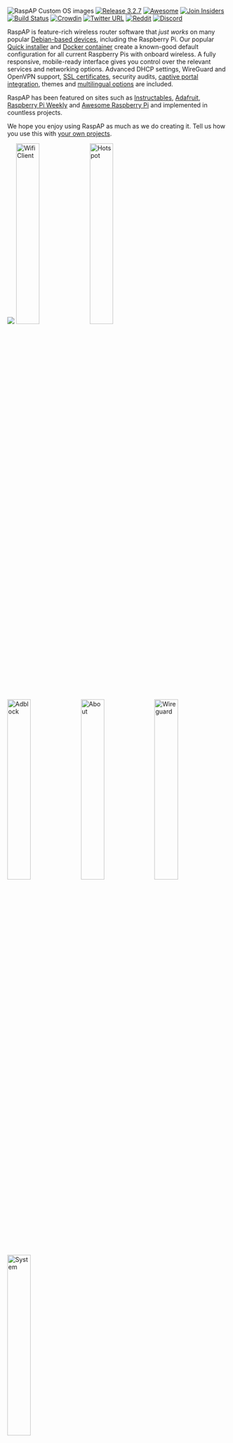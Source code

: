 ![RaspAP Custom OS images](https://github.com/user-attachments/assets/e871adf1-123c-450b-94eb-80a185c242cc)
[![Release 3.2.7](https://img.shields.io/badge/release-v3.2.7-green)](https://github.com/raspap/raspap-webgui/releases) [![Awesome](https://awesome.re/badge.svg)](https://github.com/thibmaek/awesome-raspberry-pi) [![Join Insiders](https://img.shields.io/static/v1?label=Insiders&message=%E2%9D%A4&logo=GitHub&color=ff69b4)](https://github.com/sponsors/RaspAP) [![Build Status](https://app.travis-ci.com/RaspAP/raspap-webgui.svg?branch=master)](https://app.travis-ci.com/RaspAP/raspap-webgui) [![Crowdin](https://badges.crowdin.net/raspap/localized.svg)](https://crowdin.com/project/raspap) [![Twitter URL](https://img.shields.io/twitter/url?label=%40RaspAP&logoColor=%23d8224c&url=https%3A%2F%2Ftwitter.com%2Frasp_ap)](https://twitter.com/rasp_ap) [![Reddit](https://img.shields.io/badge/%2Fr%2FRaspAP-e05d44?style=flat&logo=Reddit&logoColor=white&labelColor=e05d44&color=b14835)](https://reddit.com/r/RaspAP) [![Discord](https://img.shields.io/discord/642436993451819018?color=7289DA&label=Discord&logo=discord&style=flat)](https://discord.gg/KVAsaAR)


RaspAP is feature-rich wireless router software that _just works_ on many popular [Debian-based devices](#supported-operating-systems), including the Raspberry Pi. Our popular [Quick installer](#quick-installer) and [Docker container](#docker-support) create a known-good default configuration for all current Raspberry Pis with onboard wireless. A fully responsive, mobile-ready interface gives you control over the relevant services and networking options. Advanced DHCP settings, WireGuard and OpenVPN support, [SSL certificates](https://docs.raspap.com/ssl/), security audits, [captive portal integration](https://docs.raspap.com/captive/), themes and [multilingual options](https://docs.raspap.com/translations/) are included.

RaspAP has been featured on sites such as [Instructables](http://www.instructables.com/id/Raspberry-Pi-As-Completely-Wireless-Router/), [Adafruit](https://blog.adafruit.com/2016/06/24/raspap-wifi-configuration-portal-piday-raspberrypi-raspberry_pi/), [Raspberry Pi Weekly](https://www.raspberrypi.org/weekly/commander/) and [Awesome Raspberry Pi](https://project-awesome.org/thibmaek/awesome-raspberry-pi) and implemented in countless projects.

We hope you enjoy using RaspAP as much as we do creating it. Tell us how you use this with [your own projects](https://github.com/raspap/raspap-awesome).

![](https://github.com/user-attachments/assets/c9bb0386-0b10-48cc-8b42-0a587a84fc37)
<img width="32.5%" alt="Wifi Client" src="https://github.com/user-attachments/assets/95696ddc-da84-4339-97cc-f2a173054664">
<img width="32.5%" alt="Hotspot" src="https://github.com/user-attachments/assets/c1c4de15-3ff2-4d3c-a7af-339c24896749">
<img width="32.5%" alt="Adblock" src="https://github.com/user-attachments/assets/ab925687-8407-4bec-a952-9dc6a2675f49">
<img width="32.5%" alt="About" src="https://github.com/user-attachments/assets/ba62d8bb-34f0-44ee-9fe8-504763a03726">
<img width="32.5%" alt="Wireguard" src="https://github.com/user-attachments/assets/4ba16118-8671-4654-9a36-92ac7bc8507f">
<img width="32.5%" alt="System" src="https://github.com/user-attachments/assets/f54e04fc-dc2c-4a21-903b-23641795822b">

## Contents

 - [Prerequisites](#prerequisites)
 - [Quick installer](#quick-installer)
 - [Join Insiders](#join-insiders)
 - [WireGuard support](#wireguard-support)
 - [OpenVPN support](#openvpn-support)
 - [VPN Provider support](#vpn-provider-support)
 - [Ad Blocking](#ad-blocking)
 - [Bridged AP](#bridged-ap)
 - [Simultaneous AP and Wifi client](#simultaneous-ap-and-wifi-client)
 - [Manual installation](#manual-installation)
 - [802.11ac 5GHz support](#80211ac-5ghz-support)
 - [Supported operating systems](#supported-operating-systems)
 - [HTTPS support](#https-support)
 - [Docker support](#docker-support)
 - [Custom user plugins](#custom-user-plugins)
 - [Multilingual support](#multilingual-support)
 - [How to contribute](#how-to-contribute)
 - [Reporting issues](#reporting-issues)
 - [License](#license)

## Prerequisites
Start with a clean install of the [latest release of Raspberry Pi OS Lite](https://www.raspberrypi.com/software/operating-systems/). Both the 32- and 64-bit Lite versions are supported. The Raspberry Pi OS desktop distro is [unsupported](https://docs.raspap.com/faq/#distros).

1. Update Raspbian, including the kernel and firmware, followed by a reboot:
```
sudo apt-get update
sudo apt-get full-upgrade
sudo reboot
```
2. Set the "WLAN country" option in `raspi-config`'s **Localisation Options**: `sudo raspi-config`

3. If you have a device without an onboard wireless chipset, the [**Edimax Wireless 802.11b/g/n nano USB adapter**](https://www.edimax.com/edimax/merchandise/merchandise_detail/data/edimax/global/wireless_adapters_n150/ew-7811un) is an excellent option – it's small, cheap and has good driver support.

With the prerequisites done, you can proceed with either the Quick installer or Manual installation steps below.

## Quick installer
Install RaspAP from your device's shell prompt:
```sh
curl -sL https://install.raspap.com | bash
```
The [installer](https://docs.raspap.com/quick/) will complete the steps in the manual installation (below) for you.

After the reboot at the end of the installation the wireless network will be
configured as an access point as follows:
* IP address: 10.3.141.1
  * Username: admin
  * Password: secret
* DHCP range: 10.3.141.50 — 10.3.141.254
* SSID: `raspi-webgui`
* Password: ChangeMe

**Note:** As the name suggests, the Quick Installer is a great way to quickly setup a new AP. However, it does not automagically detect the unique configuration of your system. Best results are obtained by connecting to ethernet (`eth0`) or as a WiFi client, also known as managed mode, with `wlan0`. For the latter, refer to [this FAQ](https://docs.raspap.com/faq/#headless). Special instructions for the Pi Zero W are [available here](https://docs.raspap.com/ap-sta/).

Please [read this](https://docs.raspap.com/issues/) before reporting an issue.

## Join Insiders
[![](https://i.imgur.com/eml7k0b.png)](https://github.com/sponsors/RaspAP/)  

RaspAP is free software, but powered by _your_ support. If you find RaspAP useful for your personal or commercial projects, [become an Insider](https://github.com/sponsors/RaspAP/) and get early access to [exclusive features](https://docs.raspap.com/insiders/#exclusive-features) in the [Insiders Edition](https://docs.raspap.com/insiders/).

A tangible side benefit of sponsorship is that **Insiders** are able to help _steer future development of RaspAP_. This is done through Insiders' team access to discussions, feature requests, issues and more in the private GitHub repository.

## WireGuard support

![](https://i.imgur.com/5YDv37e.png)

WireGuard® is an extremely simple yet fast and modern VPN that utilizes state-of-the-art cryptography. It aims to be considerably more performant than OpenVPN, and is generally regarded as the most secure, easiest to use, and simplest VPN solution for modern Linux distributions.

WireGuard may be optionally installed by the [Quick Installer](https://docs.raspap.com/quick/). Once this is done, you can manage local (server) settings, create a peer configuration and control the `wg-quick` service with RaspAP.

Details are [provided here](https://docs.raspap.com/wireguard/).

## OpenVPN support

![](https://i.imgur.com/ta7tCon.png)

OpenVPN may be optionally installed by the Quick Installer. Once this is done, you can [manage client configurations](https://docs.raspap.com/openvpn/) and the `openvpn-client` service with RaspAP.

To configure an OpenVPN client, upload a valid .ovpn file and, optionally, specify your login credentials. RaspAP will store your client configuration and add firewall rules to forward traffic from OpenVPN's `tun0` interface to your configured wireless interface. 

See our [OpenVPN documentation](https://docs.raspap.com/openvpn/) for more information.

## VPN provider support

Several popular VPN providers include a Linux Command Line Interface (CLI) for interacting with their services. As a new beta feature, you may optionally control these VPN services from within RaspAP. After your provider's CLI is installed on your system you may administer it thereafter by using RaspAP's UI.

See our [VPN provider documentation](https://docs.raspap.com/providers/) for more information.

## Ad Blocking
This feature uses DNS blacklisting to block requests for ads, trackers and other undesirable hosts. To enable ad blocking, simply respond to the prompt during the installation. As a beta release, we encourage testing and feedback from users of RaspAP.

Details are [provided here](https://docs.raspap.com/adblock/).

## Bridged AP
By default RaspAP configures a routed AP for your clients to connect to. A bridged AP configuration is also possible. Slide the **Bridged AP mode** toggle under the **Advanced** tab of **Configure hotspot**, then save and restart the hotspot.

**Note:** In bridged mode, all routing capabilities are handled by your upstream router. Because your router assigns IP addresses to your device's hotspot and its clients, you might not be able to reach the RaspAP web interface from the default `10.3.141.1` address. Instead use your RPi's hostname followed by `.local` to access the RaspAP web interface. With Raspbian default settings, this should look like `raspberrypi.local`. Alternate methods are [discussed here](https://www.raspberrypi.org/documentation/remote-access/ip-address.md).

More information on Bridged AP mode is provided [in our documentation](https://docs.raspap.com/bridged/).

## Simultaneous AP and Wifi client
RaspAP lets you create an AP with a Wifi client configuration, often called [AP-STA mode](https://docs.raspap.com/ap-sta/). With your system configured in managed mode, enable the AP from the **Advanced** tab of **Configure hotspot** by sliding the **Wifi client AP mode** toggle. Save settings and start the hotspot. The managed mode AP is functional without restart.

**Note:** This option is disabled until you configure your system as a wireless client. For a device operating in [managed mode](https://docs.raspap.com/faq/#headless) without an `eth0` connection, this configuration must be enabled [_before_ a reboot](https://docs.raspap.com/ap-sta/). 

## Manual installation
Detailed manual setup instructions are provided [on our documentation site](https://docs.raspap.com/manual/).

## 802.11ac 5GHz support
RaspAP provides an 802.11ac wireless mode option for supported hardware (currently the RPi 3B+/4 and compatible Orange Pi models) and wireless regulatory domains. See [this](https://docs.raspap.com/ap-basics/#80211ac-5-ghz) for more information.

## Supported operating systems
RaspAP was originally made for Raspbian, but now also installs on the following Debian-based distros.

| Distribution | Release  | Architecture | Support |
|---|:---:|:---:|:---:|
| Raspberry Pi OS | (64-bit) Lite Bookworm	| ARM | Official |
| Raspberry Pi OS | (32-bit) Lite Bookworm | ARM | Official |
| Raspberry Pi OS | (64-bit) Desktop Bookworm | ARM | Official |
| Raspberry Pi OS | (64-bit) Lite Bullseye | ARM | Official |
| Raspberry Pi OS | (32-bit) Lite Bullseye | ARM | Official |
| Armbian | 23.11 (Jammy) | [ARM](https://docs.armbian.com/#supported-socs) | Official |
| Debian  |  Bookworm | ARM / x86_64  | Beta |
| Ubuntu  |  Server 23.04 (Lunar) | ARM / x86_64  | Beta |

<img src="https://github.com/RaspAP/raspap-webgui/assets/229399/6fe62f2d-631a-46c9-8ceb-83ebf0ade6a9" style="width:640px;" />

You are also encouraged to use RaspAP's community-led [Docker container](#docker-support). Please note that "supported" is not a guarantee. If you are able to improve support for your preferred distro, we encourage you to [actively contribute](#how-to-contribute) to the project.

## HTTPS support
The Quick Installer may be used to [generate SSL certificates](https://docs.raspap.com/ssl-quick/) with `mkcert`. The installer automates the manual steps [described here](https://docs.raspap.com/ssl-manual/), including configuring lighttpd with SSL support. 

Simply append the `-c` or `--cert` option to the Quick Installer, like so:

```sh
curl -sL https://install.raspap.com | bash -s -- --cert
```

**Note**: this only installs mkcert and generates an SSL certificate with the input you provide. It does *not* (re)install RaspAP.

More information on SSL certificates and HTTPS support is available [in our documentation](https://docs.raspap.com/ssl/). 

## Docker support
<img src="https://github.com/RaspAP/raspap-webgui/assets/229399/dc40dfc4-e9b8-405f-8ffb-6c5f88482b8e" width="450">

As an alternative to the [Quick installer](#quick-installer), RaspAP may be run in an isolated, portable [Docker container](https://docs.raspap.com/docker/).

See the [RaspAP-docker repo](https://github.com/RaspAP/raspap-docker/) for more information.

## Custom user plugins
RaspAP's integrated `PluginManager` provides a framework for developers to create custom plugins. To facilitate this, a `SamplePlugin` [repository](https://github.com/RaspAP/SamplePlugin) is available to get developers started on the right track. If you'd like to develop your own plugin for RaspAP, see the [documentation](https://docs.raspap.com/custom-plugins/) or get started right away by forking the [SamplePlugin](https://github.com/RaspAP/SamplePlugin).

## Multilingual support
RaspAP uses [GNU Gettext](https://www.gnu.org/software/gettext/) to manage multilingual messages. In order to use RaspAP with one of our supported translations, you must configure a corresponding language package on your RPi. To list languages currently installed on your system, use `locale -a` at the shell prompt. To generate new locales, run `sudo dpkg-reconfigure locales` and select any other desired locales. Details are provided on our [documentation site](https://docs.raspap.com/translations/).

See this list of [supported languages](https://docs.raspap.com/translations/#supported-languages) that are actively maintained by volunteer translators. If your language is not supported, why not [contribute a translation](https://docs.raspap.com/translations/#contributing-to-a-translation)? Contributors will receive credit as the original translators.

## How to contribute
1. Fork the project in your account and create a new branch: `your-great-feature`.
2. Open an issue in the repository describing the feature contribution you'd like to make.
3. Commit changes in your feature branch.
4. Open a pull request and reference the initial issue in the pull request message.

Find out more about our [coding style guidelines and recommended tools](CONTRIBUTING.md). 

## Reporting issues
Please [read this](https://docs.raspap.com/issues/) before reporting a bug.

## Contributors

### Code Contributors
This project exists thanks to all the awesome people who [contribute](CONTRIBUTING.md) their time and expertise.

<a href="https://github.com/raspap/raspap-webgui/graphs/contributors"><img src="https://opencollective.com/raspap/contributors.svg?width=890&button=false" /></a>

### Financial Contributors
Development of RaspAP is made possible thanks to a sponsorware release model. This means that new features are first exclusively released to sponsors as part of [**Insiders**](https://github.com/sponsors/RaspAP).

Learn more about [how sponsorship works](https://docs.raspap.com/insiders/#how-sponsorship-works), and how easy it is to get access to Insiders.

## License
See the [LICENSE](./LICENSE) file.

